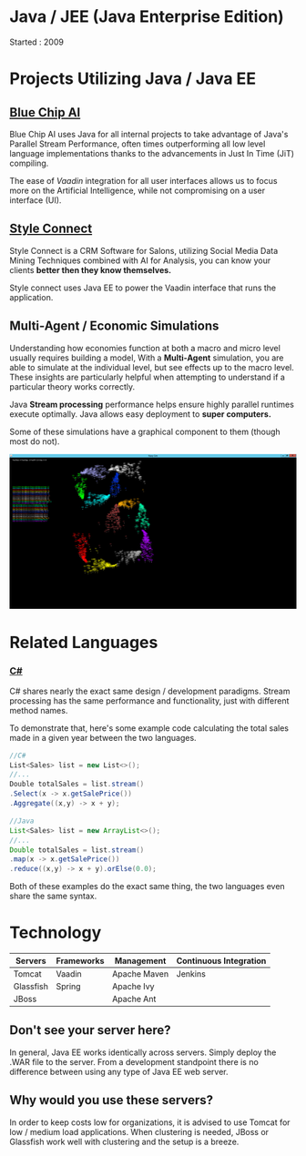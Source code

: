 # Java / JEE (Java Enterprise Edition)
Started : 2009

# Projects Utilizing Java / Java EE

## [Blue Chip AI](https://bluechipai.net/)
Blue Chip AI uses Java for all internal projects to take advantage of Java's Parallel Stream Performance, 
often times outperforming all low level language implementations thanks to the advancements in Just In Time (JiT) compiling.

The ease of *Vaadin* integration for all user interfaces allows us to focus more on the Artificial Intelligence, while not compromising on a user interface (UI).

## [Style Connect](https://90301.github.io/StyleConnectWebsite/)
Style Connect is a CRM Software for Salons, utilizing Social Media Data Mining Techniques combined with AI for Analysis, 
you can know your clients **better then they know themselves.** 

Style connect uses Java EE to power the Vaadin interface that runs the application. 

## Multi-Agent / Economic Simulations
Understanding how economies function at both a macro and micro level usually requires building a model, 
With a **Multi-Agent** simulation, you are able to simulate at the individual level, but see effects up to the macro level. 
These insights are particularly helpful when attempting to understand if a particular theory works correctly.

Java **Stream processing** performance helps ensure highly parallel runtimes execute optimally. Java allows easy deployment to
**super computers.** 

Some of these simulations have a graphical component to them (though most do not).

<img src="https://raw.githubusercontent.com/90301/Boats/UI1/Command%20Links%20whirlpool%20patteren.png">


# Related Languages

### [C#](https://github.com/90301/MarkdownResume/blob/master/Technologies/C_Sharp.md)
C# shares nearly the exact same design / development paradigms. Stream processing has the same performance and functionality, just with different method names.

To demonstrate that, here's some example code calculating the total sales made in a given year between the two languages.
```C#
//C#
List<Sales> list = new List<>();
//...
Double totalSales = list.stream()
.Select(x -> x.getSalePrice())
.Aggregate((x,y) -> x + y);

```

```Java
//Java
List<Sales> list = new ArrayList<>();
//...
Double totalSales = list.stream()
.map(x -> x.getSalePrice())
.reduce((x,y) -> x + y).orElse(0.0);
```

Both of these examples do the exact same thing, the two languages even share the same syntax. 

# Technology
| Servers | Frameworks | Management | Continuous Integration | 
|---------|------------|-------|----------------------------|
| Tomcat | Vaadin | Apache Maven | Jenkins |
| Glassfish | Spring | Apache Ivy  | |
| JBoss | | Apache Ant | |

## Don't see your server here?
In general, Java EE works identically across servers. Simply deploy the .WAR file to the server. 
From a development standpoint there is no difference between using any type of Java EE web server.

## Why would you use these servers?
In order to keep costs low for organizations, it is advised to use Tomcat for low / medium load applications. 
When clustering is needed, JBoss or Glassfish work well with clustering and the setup is a breeze.
